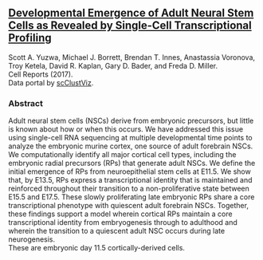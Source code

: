 ## [Developmental Emergence of Adult Neural Stem Cells as Revealed by Single-Cell Transcriptional Profiling](https://doi.org/10.1016/j.celrep.2017.12.017)
Scott A. Yuzwa, Michael J. Borrett, Brendan T. Innes, Anastassia Voronova, Troy Ketela, David R. Kaplan, Gary D. Bader, and Freda D. Miller.  
Cell Reports (2017).  
Data portal by [scClustViz](https://baderlab.github.io/scClustViz).  
### Abstract
Adult neural stem cells (NSCs) derive from embryonic precursors, but little 
    is known about how or when this occurs. We have addressed this issue using single-cell 
    RNA sequencing at multiple developmental time points to analyze the embryonic murine 
    cortex, one source of adult forebrain NSCs. We computationally identify all major 
    cortical cell types, including the embryonic radial precursors (RPs) that generate 
    adult NSCs. We define the initial emergence of RPs from neuroepithelial stem cells at 
    E11.5. We show that, by E13.5, RPs express a transcriptional identity that is 
    maintained and reinforced throughout their transition to a non-proliferative state 
    between E15.5 and E17.5. These slowly proliferating late embryonic RPs share a core 
    transcriptional phenotype with quiescent adult forebrain NSCs. Together, these 
    findings support a model wherein cortical RPs maintain a core transcriptional identity 
    from embryogenesis through to adulthood and wherein the transition to a quiescent 
    adult NSC occurs during late neurogenesis.  
These are embryonic day 11.5 cortically-derived cells.  
